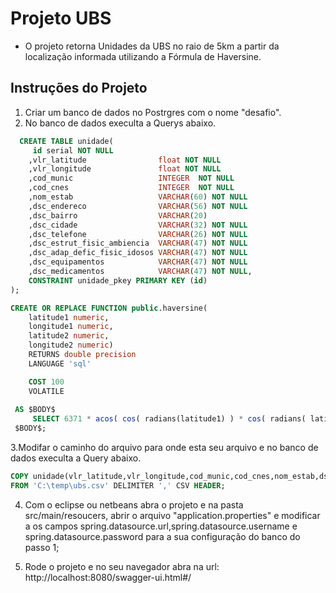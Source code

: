 # Projeto UBS
- O projeto retorna Unidades da UBS no raio de 5km a partir da localização informada utilizando a Fórmula de Haversine.

## Instruções do Projeto
1. Criar um banco de dados no Postrgres com o nome "desafio".
2. No banco de dados execulta a Querys abaixo.
```sql
  CREATE TABLE unidade(
     id serial NOT NULL
    ,vlr_latitude                float NOT NULL
    ,vlr_longitude               float NOT NULL
    ,cod_munic                   INTEGER  NOT NULL
    ,cod_cnes                    INTEGER  NOT NULL
    ,nom_estab                   VARCHAR(60) NOT NULL
    ,dsc_endereco                VARCHAR(56) NOT NULL
    ,dsc_bairro                  VARCHAR(20)
    ,dsc_cidade                  VARCHAR(32) NOT NULL
    ,dsc_telefone                VARCHAR(26) NOT NULL
    ,dsc_estrut_fisic_ambiencia  VARCHAR(47) NOT NULL
    ,dsc_adap_defic_fisic_idosos VARCHAR(47) NOT NULL
    ,dsc_equipamentos            VARCHAR(47) NOT NULL
    ,dsc_medicamentos            VARCHAR(47) NOT NULL,
    CONSTRAINT unidade_pkey PRIMARY KEY (id)
);

CREATE OR REPLACE FUNCTION public.haversine(
	latitude1 numeric,
	longitude1 numeric,
	latitude2 numeric,
	longitude2 numeric)
    RETURNS double precision
    LANGUAGE 'sql'

    COST 100
    VOLATILE 
    
 AS $BODY$
	 SELECT 6371 * acos( cos( radians(latitude1) ) * cos( radians( latitude2 ) ) * cos( radians( longitude1 ) - radians(longitude2) ) +    sin( radians(latitude1) ) * sin( radians( latitude2 ) ) )* 1.15 AS distance
 $BODY$;
```

3.Modifar o caminho do arquivo para onde esta seu arquivo e no banco de dados execulta a Query abaixo.
```sql
COPY unidade(vlr_latitude,vlr_longitude,cod_munic,cod_cnes,nom_estab,dsc_endereco,dsc_bairro,dsc_cidade,dsc_telefone,dsc_estrut_fisic_ambiencia,dsc_adap_defic_fisic_idosos,dsc_equipamentos,dsc_medicamentos) 
FROM 'C:\temp\ubs.csv' DELIMITER ',' CSV HEADER;
```
4. Com o eclipse ou netbeans abra o projeto e na pasta src/main/resoucers, abrir o arquivo "application.properties" e modificar a os campos spring.datasource.url,spring.datasource.username e spring.datasource.password
para a sua configuração do banco do passo 1;
  
5. Rode o projeto e no seu navegador abra na url: http://localhost:8080/swagger-ui.html#/  

    
    
  
